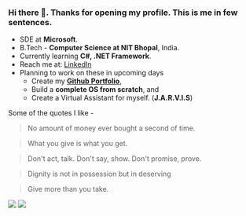 ### Hi there 👋. Thanks for opening my profile. This is me in few sentences.

<!--
**Goutham88/Goutham88** is a ✨ _special_ ✨ repository because its `README.md` (this file) appears on your GitHub profile.

Here are some ideas to get you started:
-->

- SDE at **Microsoft**.
- B.Tech - **Computer Science at NIT Bhopal**, India.
- Currently learning **C#, .NET Framework**.
- Reach me at: [LinkedIn](https://linkedin.com/in/goutham8)
- Planning to work on these in upcoming days
  * Create my **[Github Portfolio](https://github.com/Goutham88/Goutham88.github.io)**,
  * Build a **complete OS from scratch**, and
  * Create a Virtual Assistant for myself. (**J.A.R.V.I.S**)


Some of the quotes I like -
> No amount of money ever bought a second of time.

> What you give is what you get.

> Don't act, talk. Don't say, show. Don't promise, prove.

> Dignity is not in possession but in deserving

> Give more than you take.

![](https://hit.yhype.me/github/profile?user_id=13810239)
![](https://komarev.com/ghpvc/?username=Goutham88)
